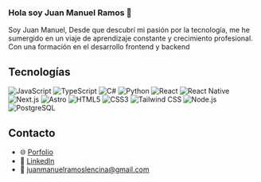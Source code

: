 ### Hola soy Juan Manuel Ramos 👋


Soy Juan Manuel, Desde que descubrí mi pasión por la tecnología, me he sumergido en un viaje de aprendizaje constante y crecimiento profesional. Con una formación en el desarrollo frontend y backend



## Tecnologías

![JavaScript](https://img.shields.io/badge/-JavaScript-black?style=flat-square&logo=javascript)
![TypeScript](https://img.shields.io/badge/-TypeScript-black?style=flat-square&logo=typescript)
![C#](https://img.shields.io/badge/-C%23-black?style=flat-square&logo=csharp)
![Python](https://img.shields.io/badge/-Python-black?style=flat-square&logo=python&logoColor=FFD43B)
![React](https://img.shields.io/badge/-React-black?style=flat-square&logo=react)
![React Native](https://img.shields.io/badge/-React%20Native-black?style=flat-square&logo=react&logoColor=61DAFB)
![Next.js](https://img.shields.io/badge/-Next.js-black?style=flat-square&logo=nextdotjs)
![Astro](https://img.shields.io/badge/-Astro-black?style=flat-square&logo=astro)
![HTML5](https://img.shields.io/badge/-HTML5-black?style=flat-square&logo=html5)
![CSS3](https://img.shields.io/badge/-CSS3-black?style=flat-square&logo=css3)
![Tailwind CSS](https://img.shields.io/badge/-Tailwind%20CSS-black?style=flat-square&logo=tailwindcss)
![Node.js](https://img.shields.io/badge/-Node.js-black?style=flat-square&logo=node.js)
![PostgreSQL](https://img.shields.io/badge/-PostgreSQL-black?style=flat-square&logo=postgresql)



## Contacto
- 🌐 [Porfolio](https://porfolio-juanmanuel-ramos.netlify.app/)
- 📧 [LinkedIn](https://www.linkedin.com/in/juan-manuel-ramos-lencina-43a03b222)
- 📧 [juanmanuelramoslencina@gmail.com](mailto:juanmanuelramoslencina@gmail.com)

